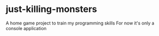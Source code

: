 # just-killing-monsters
A home game project to train my programming skills
For now it's only a console application
